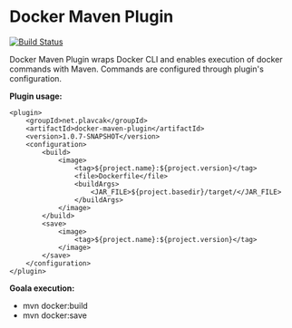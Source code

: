 # Docker Maven Plugin

[![Build Status](https://travis-ci.org/plavc/docker-maven-plugin.svg?branch=develop)](https://travis-ci.org/plavc/docker-maven-plugin)

Docker Maven Plugin wraps Docker CLI and enables execution of docker commands with Maven. 
Commands are configured through plugin's configuration.

**Plugin usage:**

```$xml
<plugin>
    <groupId>net.plavcak</groupId>
    <artifactId>docker-maven-plugin</artifactId>
    <version>1.0.7-SNAPSHOT</version>
    <configuration>
        <build>
            <image>
                <tag>${project.name}:${project.version}</tag>
                <file>Dockerfile</file>
                <buildArgs>
                    <JAR_FILE>${project.basedir}/target/</JAR_FILE>
                </buildArgs>
            </image>
        </build>
        <save>
            <image>
                <tag>${project.name}:${project.version}</tag>
            </image>
        </save>
    </configuration>
</plugin>
```

**Goala execution:**

- mvn docker:build
- mvn docker:save